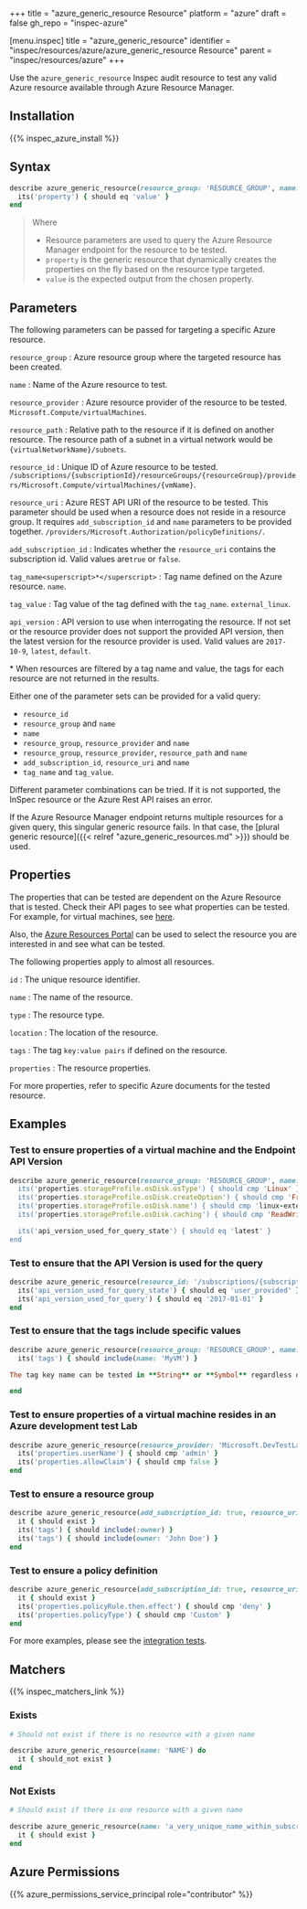 +++
title = "azure_generic_resource Resource"
platform = "azure"
draft = false
gh_repo = "inspec-azure"

[menu.inspec]
title = "azure_generic_resource"
identifier = "inspec/resources/azure/azure_generic_resource Resource"
parent = "inspec/resources/azure"
+++

Use the `azure_generic_resource` Inspec audit resource to test any valid Azure resource available through Azure Resource Manager.

## Installation

{{% inspec_azure_install %}}

## Syntax

```ruby
describe azure_generic_resource(resource_group: 'RESOURCE_GROUP', name: 'RESOURCE_GROUP_NAME') do
  its('property') { should eq 'value' }
end
```

> Where
>
> - Resource parameters are used to query the Azure Resource Manager endpoint for the resource to be tested.
> - `property` is the generic resource that dynamically creates the properties on the fly based on the resource type targeted.
> - `value` is the expected output from the chosen property.

## Parameters

The following parameters can be passed for targeting a specific Azure resource.

`resource_group`
: Azure resource group where the targeted resource has been created.

`name`
: Name of the Azure resource to test.

`resource_provider`
: Azure resource provider of the resource to be tested. `Microsoft.Compute/virtualMachines`.

`resource_path`
: Relative path to the resource if it is defined on another resource. The resource path of a subnet in a virtual network would be `{virtualNetworkName}/subnets`.

`resource_id`
: Unique ID of Azure resource to be tested. `/subscriptions/{subscriptionId}/resourceGroups/{resourceGroup}/providers/Microsoft.Compute/virtualMachines/{vmName}`.

`resource_uri`
: Azure REST API URI of the resource to be tested. This parameter should be used when a resource does not reside in a resource group. It requires `add_subscription_id` and `name` parameters to be provided together. `/providers/Microsoft.Authorization/policyDefinitions/`.

`add_subscription_id`
: Indicates whether the `resource_uri` contains the subscription id. Valid values are`true` or `false`.

`tag_name<superscript>*</superscript>`
: Tag name defined on the Azure resource. `name`.

`tag_value`
: Tag value of the tag defined with the `tag_name`. `external_linux`.

`api_version`
: API version to use when interrogating the resource. If not set or the resource provider does not support the provided API version, then the latest version for the resource provider is used. Valid values are `2017-10-9`, `latest`, `default`.

<superscript>*</superscript> When resources are filtered by a tag name and value, the tags for each resource are not returned in the results.

Either one of the parameter sets can be provided for a valid query:

- `resource_id`
- `resource_group` and `name`
- `name`
- `resource_group`, `resource_provider` and `name`
- `resource_group`, `resource_provider`, `resource_path` and `name`
- `add_subscription_id`, `resource_uri` and `name`
- `tag_name` and `tag_value`.

Different parameter combinations can be tried. If it is not supported, the InSpec resource or the Azure Rest API raises an error.

If the Azure Resource Manager endpoint returns multiple resources for a given query, this singular generic resource fails. In that case, the [plural generic resource]({{< relref "azure_generic_resources.md" >}}) should be used.

## Properties

The properties that can be tested are dependent on the Azure Resource that is tested. Check their API pages to see what properties can be tested. For example, for virtual machines, see [here](https://docs.microsoft.com/en-us/rest/api/compute/virtualmachines/get).

Also, the [Azure Resources Portal](https://resources.azure.com) can be used to select the resource you are interested in and see what can be tested.

The following properties apply to almost all resources.

`id`
: The unique resource identifier.

`name`
: The name of the resource.

`type`
: The resource type.

`location`
: The location of the resource.

`tags`
: The tag `key:value pairs` if defined on the resource.

`properties`
: The resource properties.

For more properties, refer to specific Azure documents for the tested resource.

## Examples

### Test to ensure properties of a virtual machine and the Endpoint API Version

```ruby
describe azure_generic_resource(resource_group: 'RESOURCE_GROUP', name: 'RESOURCE_GROUP_NAME) do
  its('properties.storageProfile.osDisk.osType') { should cmp 'Linux' }
  its('properties.storageProfile.osDisk.createOption') { should cmp 'FromImage' }
  its('properties.storageProfile.osDisk.name') { should cmp 'linux-external-osdisk' }
  its('properties.storageProfile.osDisk.caching') { should cmp 'ReadWrite' }

  its('api_version_used_for_query_state') { should eq 'latest' }
end
```

### Test to ensure that the API Version is used for the query

```ruby
describe azure_generic_resource(resource_id: '/subscriptions/{subscriptionId}/resourceGroups/{resourceGroup}/providers/Microsoft.Compute/virtualMachines/{vmName}', api_version: '2017-01-01') do
  its('api_version_used_for_query_state') { should eq 'user_provided' }
  its('api_version_used_for_query') { should eq '2017-01-01' }
end
```

### Test to ensure that the tags include specific values

```ruby
describe azure_generic_resource(resource_group: 'RESOURCE_GROUP', name: 'RESOURCE_GROUP_NAME') do
  its('tags') { should include(name: 'MyVM') }

The tag key name can be tested in **String** or **Symbol** regardless of the values.

end
```

### Test to ensure properties of a virtual machine resides in an Azure development test Lab

```ruby
describe azure_generic_resource(resource_provider: 'Microsoft.DevTestLab/labs', resource_path: '{labName}/virtualmachines', resource_group: 'my_group', name: 'my_VM') do
  its('properties.userName') { should cmp 'admin' }
  its('properties.allowClaim') { should cmp false }
end
```

### Test to ensure a resource group

```ruby
describe azure_generic_resource(add_subscription_id: true, resource_uri: '/resourcegroups/', name: 'RESOURCE_GROUP') do
  it { should exist }
  its('tags') { should include(:owner) }
  its('tags') { should include(owner: 'John Doe') }
end
```

### Test to ensure a policy definition

```ruby
describe azure_generic_resource(add_subscription_id: true, resource_uri: 'providers/Microsoft.Authorization/policyDefinitions', name: 'my_policy') do
  it { should exist }
  its('properties.policyRule.then.effect') { should cmp 'deny' }
  its('properties.policyType') { should cmp 'Custom' }
end
```

For more examples, please see the [integration tests](/test/integration/verify/controls/azure_generic_resource.rb).

## Matchers

{{% inspec_matchers_link %}}

### Exists

```ruby
# Should not exist if there is no resource with a given name

describe azure_generic_resource(name: 'NAME') do
  it { should_not exist }
end
```

### Not Exists

```ruby
# Should exist if there is one resource with a given name

describe azure_generic_resource(name: 'a_very_unique_name_within_subscription') do
  it { should exist }
end
```

## Azure Permissions

{{% azure_permissions_service_principal role="contributor" %}}

